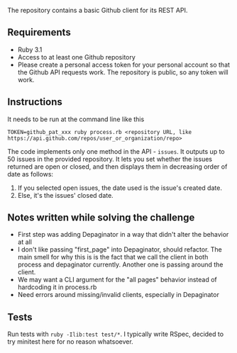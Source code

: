 The repository contains a basic Github client for its REST API.

## Requirements
* Ruby 3.1
* Access to at least one Github repository
* Please create a personal access token for your personal account so that the Github API requests work. The repository is public, so any token will work.

## Instructions
It needs to be run at the command line like this

```
TOKEN=github_pat_xxx ruby process.rb <repository URL, like https://api.github.com/repos/user_or_organization/repo>
```

The code implements only one method in the API - `issues`. It outputs up to 50 issues in the provided repository. It lets you set whether the
issues returned are open or closed, and then displays them in decreasing order of date as follows:

1. If you selected open issues, the date used is the issue's created date.
1. Else, it's the issues' closed date.

## Notes written while solving the challenge

- First step was adding Depaginator in a way that didn't alter the behavior at all
- I don't like passing "first_page" into Depaginator, should refactor. The main smell for why this is is the fact that we call the client in both process and depaginator currently. Another one is passing around the client.
- We may want a CLI argument for the "all pages" behavior instead of hardcoding it in process.rb
- Need errors around missing/invalid clients, especially in Depaginator

## Tests

Run tests with `ruby -Ilib:test test/*`. I typically write RSpec, decided to try minitest here for no reason whatsoever.